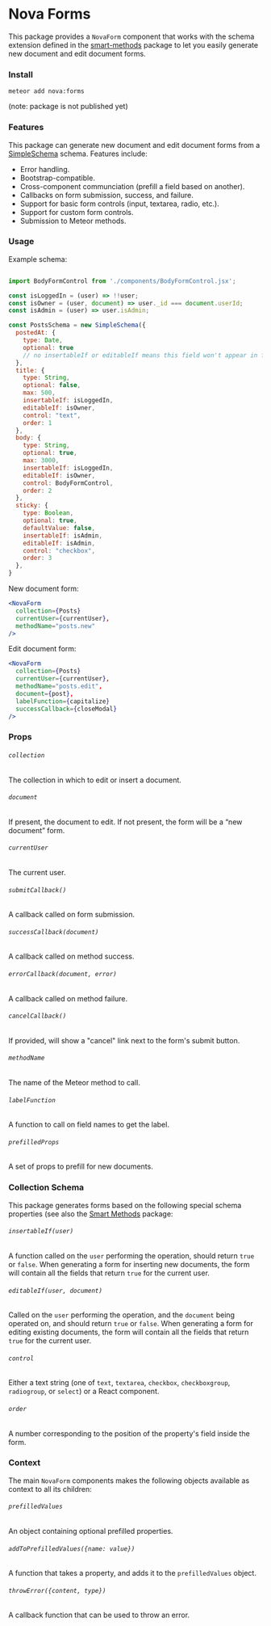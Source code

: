 # Nova Forms

This package provides a `NovaForm` component that works with the schema extension defined in the [smart-methods](https://github.com/meteor-utilities/smart-methods) package to let you easily generate new document and edit document forms. 

### Install

`meteor add nova:forms`

(note: package is not published yet)

### Features

This package can generate new document and edit document forms from a [SimpleSchema](https://github.com/aldeed/meteor-simple-schema) schema. Features include:

- Error handling.
- Bootstrap-compatible.
- Cross-component communciation (prefill a field based on another).
- Callbacks on form submission, success, and failure.
- Support for basic form controls (input, textarea, radio, etc.).
- Support for custom form controls.
- Submission to Meteor methods. 

### Usage

Example schema:

```js

import BodyFormControl from './components/BodyFormControl.jsx';

const isLoggedIn = (user) => !!user;
const isOwner = (user, document) => user._id === document.userId;
const isAdmin = (user) => user.isAdmin;

const PostsSchema = new SimpleSchema({
  postedAt: {
    type: Date,
    optional: true
    // no insertableIf or editableIf means this field won't appear in forms
  },
  title: {
    type: String,
    optional: false,
    max: 500,
    insertableIf: isLoggedIn,
    editableIf: isOwner,
    control: "text",
    order: 1
  },
  body: {
    type: String,
    optional: true,
    max: 3000,
    insertableIf: isLoggedIn,
    editableIf: isOwner,
    control: BodyFormControl,
    order: 2
  },
  sticky: {
    type: Boolean,
    optional: true,
    defaultValue: false,
    insertableIf: isAdmin,
    editableIf: isAdmin,
    control: "checkbox",
    order: 3
  },
}
```

New document form:

```jsx
<NovaForm 
  collection={Posts}
  currentUser={currentUser},
  methodName="posts.new"
/>
```

Edit document form:

```jsx
<NovaForm 
  collection={Posts}
  currentUser={currentUser},
  methodName="posts.edit",
  document={post},
  labelFunction={capitalize}
  successCallback={closeModal}
/>
```

### Props

###### `collection`

The collection in which to edit or insert a document.

###### `document`

If present, the document to edit. If not present, the form will be a “new document” form. 

###### `currentUser`

The current user.

###### `submitCallback()`

A callback called on form submission.

###### `successCallback(document)`

A callback called on method success.

###### `errorCallback(document, error)`

A callback called on method failure.

###### `cancelCallback()`

If provided, will show a "cancel" link next to the form's submit button. 

###### `methodName`

The name of the Meteor method to call.

###### `labelFunction`

A function to call on field names to get the label.

###### `prefilledProps`

A set of props to prefill for new documents. 

### Collection Schema

This package generates forms based on the following special schema properties (see also the [Smart Methods](https://github.com/meteor-utilities/smart-methods) package:

###### `insertableIf(user)`

A function called on the `user` performing the operation, should return `true` or `false`. When generating a form for inserting new documents, the form will contain all the fields that return `true` for the current user. 

###### `editableIf(user, document)`

Called on the `user` performing the operation, and the `document` being operated on, and should return `true` or `false`. When generating a form for editing existing documents, the form will contain all the fields that return `true` for the current user. 

###### `control`

Either a text string (one of `text`, `textarea`, `checkbox`, `checkboxgroup`, `radiogroup`, or `select`) or a React component. 

###### `order`

A number corresponding to the position of the property's field inside the form. 

### Context

The main `NovaForm` components makes the following objects available as context to all its children:

###### `prefilledValues`

An object containing optional prefilled properties. 

###### `addToPrefilledValues({name: value})`

A function that takes a property, and adds it to the `prefilledValues` object. 

###### `throwError({content, type})`

A callback function that can be used to throw an error. 

